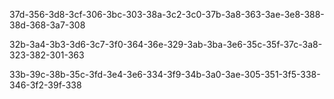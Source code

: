 37d-356-3d8-3cf-306-3bc-303-38a-3c2-3c0-37b-3a8-363-3ae-3e8-388-38d-368-3a7-308

32b-3a4-3b3-3d6-3c7-3f0-364-36e-329-3ab-3ba-3e6-35c-35f-37c-3a8-323-382-301-363

33b-39c-38b-35c-3fd-3e4-3e6-334-3f9-34b-3a0-3ae-305-351-3f5-338-346-3f2-39f-338


